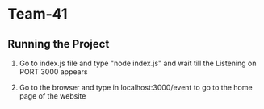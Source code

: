 # Team-41

## Running the Project

1. Go to index.js file and type "node index.js" and wait till the Listening on PORT 3000 appears

2. Go to the browser and type in localhost:3000/event to go to the home page of the website
